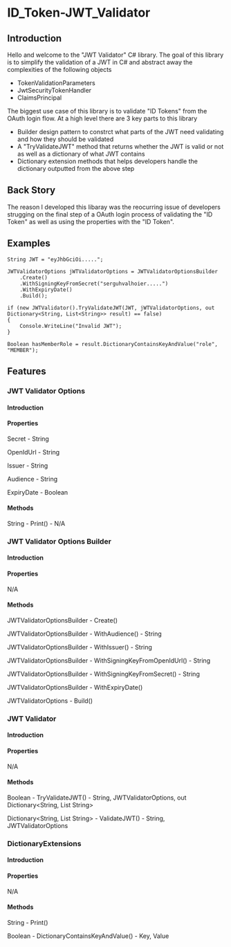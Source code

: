 # ID_Token-JWT_Validator

## Introduction 
Hello and welcome to the "JWT Validator" C# library. The goal of this library is to simplify the validation of a JWT in C# and abstract away the complexities of the following objects 
- TokenValidationParameters
- JwtSecurityTokenHandler
- ClaimsPrincipal

The biggest use case of this library is to validate "ID Tokens" from the OAuth login flow. At a high level there are 3 key parts to this library
- Builder design pattern to constrct what parts of the JWT need validating and how they should be validated
- A "TryValidateJWT" method that returns whether the JWT is valid or not as well as a dictionary of what JWT contains
- Dictionary extension methods that helps developers handle the dictionary outputted from the above step
  
## Back Story
The reason I developed this libaray was the reocurring issue of developers strugging on the final step of a OAuth login process of validating the "ID Token" as well as using the properties with the "ID Token".

## Examples
```
String JWT = "eyJhbGciOi.....";

JWTValidatorOptions jWTValidatorOptions = JWTValidatorOptionsBuilder
    .Create()
    .WithSigningKeyFromSecret("serguhvalhoier.....")
    .WithExpiryDate()
    .Build();

if (new JWTValidator().TryValidateJWT(JWT, jWTValidatorOptions, out Dictionary<String, List<String>> result) == false)
{
    Console.WriteLine("Invalid JWT");
}

Boolean hasMemberRole = result.DictionaryContainsKeyAndValue("role", "MEMBER");
```

## Features
### JWT Validator Options
#### Introduction

#### Properties
Secret - String

OpenIdUrl - String

Issuer - String

Audience - String

ExpiryDate - Boolean

#### Methods
String - Print() - N/A

### JWT Validator Options Builder
#### Introduction

#### Properties
N/A

#### Methods
JWTValidatorOptionsBuilder - Create()

JWTValidatorOptionsBuilder - WithAudience() - String

JWTValidatorOptionsBuilder - WithIssuer() - String 

JWTValidatorOptionsBuilder - WithSigningKeyFromOpenIdUrl() - String

JWTValidatorOptionsBuilder - WithSigningKeyFromSecret() - String

JWTValidatorOptionsBuilder - WithExpiryDate()

JWTValidatorOptions - Build()

### JWT Validator
#### Introduction

#### Properties
N/A

#### Methods
Boolean - TryValidateJWT() - String, JWTValidatorOptions, out Dictionary<String, List String>

Dictionary<String, List String> - ValidateJWT() - String, JWTValidatorOptions

### DictionaryExtensions
#### Introduction

#### Properties
N/A

#### Methods
String - Print()

Boolean - DictionaryContainsKeyAndValue() - Key, Value